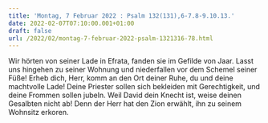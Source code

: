 ```yaml
---
title: 'Montag, 7 Februar 2022 : Psalm 132(131),6-7.8-9.10.13.'
date: 2022-02-07T07:10:00.001+01:00
draft: false
url: /2022/02/montag-7-februar-2022-psalm-1321316-78.html
---
```


Wir hörten von seiner Lade in Efrata, fanden sie im Gefilde von Jaar. Lasst uns hingehen zu seiner Wohnung und niederfallen vor dem Schemel seiner Füße! Erheb dich, Herr, komm an den Ort deiner Ruhe, du und deine machtvolle Lade! Deine Priester sollen sich bekleiden mit Gerechtigkeit, und deine Frommen sollen jubeln. Weil David dein Knecht ist, weise deinen Gesalbten nicht ab! Denn der Herr hat den Zion erwählt, ihn zu seinem Wohnsitz erkoren.